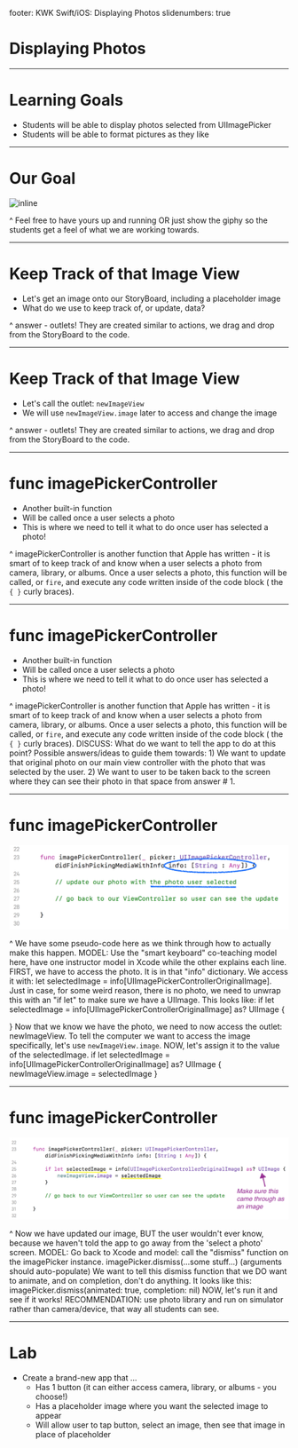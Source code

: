footer: KWK Swift/iOS: Displaying Photos
slidenumbers: true

# Displaying Photos

---

<!--

explain what that info dictionary is doing.

explain how this function is being called.

there are two things we want to do once this is called - tell the image to show up where we want it, then dismiss this VIEW so the imagePicker goes away!

finish code - picture should be distorted, change to aspect fit.

 -->

# Learning Goals

* Students will be able to display photos selected from UIImagePicker
* Students will be able to format pictures as they like

---

# Our Goal

![inline](slide_images/display_photo_demo.gif)

^ Feel free to have yours up and running OR just show the giphy so the students get a feel of what we are working towards.

---

#  Keep Track of that Image View

* Let's get an image onto our StoryBoard, including a placeholder image
* What do we use to keep track of, or update, data?

^ answer - outlets! They are created similar to actions, we drag and drop from the StoryBoard to the code.  

---

#  Keep Track of that Image View

* Let's call the outlet: `newImageView`
* We will use `newImageView.image` later to access and change the image

^ answer - outlets! They are created similar to actions, we drag and drop from the StoryBoard to the code.  

---

#  func imagePickerController

* Another built-in function
* Will be called once a user selects a photo
* This is where we need to tell it what to do once user has selected a photo!

^ imagePickerController is another function that Apple has written - it is smart of to keep track of and know when a user selects a photo from camera, library, or albums. Once a user selects a photo, this function will be called, or `fire`, and execute any code written inside of the code block ( the `{ }` curly braces).

---

#  func imagePickerController

* Another built-in function
* Will be called once a user selects a photo
* This is where we need to tell it what to do once user has selected a photo!

^ imagePickerController is another function that Apple has written - it is smart of to keep track of and know when a user selects a photo from camera, library, or albums. Once a user selects a photo, this function will be called, or `fire`, and execute any code written inside of the code block ( the `{ }` curly braces).
DISCUSS: What do we want to tell the app to do at this point?
Possible answers/ideas to guide them towards: 1) We want to update that original photo on our main view controller with the photo that was selected by the user. 2) We want to user to be taken back to the screen where they can see their photo in that space from answer # 1.

---

#  func imagePickerController

![inline](slide_images/image_picker_controller.png)

^ We have some pseudo-code here as we think through how to actually make this happen.
MODEL: Use the "smart keyboard" co-teaching model here, have one instructor model in Xcode while the other explains each line.
FIRST, we have to access the photo. It is in that "info" dictionary. We access it with:
let selectedImage = info[UIImagePickerControllerOriginalImage]. Just in case, for some weird reason, there is no photo, we need to unwrap this with an "if let" to make sure we have a UIImage. This looks like:
if let selectedImage = info[UIImagePickerControllerOriginalImage] as? UIImage {

}
Now that we know we have the photo, we need to now access the outlet: newImageView. To tell the computer we want to access the image specifically, let's use `newImageView.image`. NOW, let's assign it to the value of the selectedImage.
if let selectedImage = info[UIImagePickerControllerOriginalImage] as? UIImage {
  newImageView.image = selectedImage
}

---

#  func imagePickerController

![inline](slide_images/new_image_update.png)

^ Now we have updated our image, BUT the user wouldn't ever know, because we haven't told the app to go away from the 'select a photo' screen.
MODEL: Go back to Xcode and model:
call the "dismiss" function on the imagePicker instance.
imagePicker.dismiss(...some stuff...) (arguments should auto-populate)
We want to tell this dismiss function that we DO want to animate, and on completion, don't do anything. It looks like this:
imagePicker.dismiss(animated: true, completion: nil)
NOW, let's run it and see if it works!
RECOMMENDATION: use photo library and run on simulator rather than camera/device, that way all students can see.

---

# Lab

* Create a brand-new app that ...
  - Has 1 button (it can either access camera, library, or albums - you choose!)
  - Has a placeholder image where you want the selected image to appear
  - Will allow user to tap button, select an image, then see that image in place of placeholder
